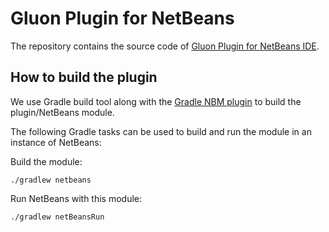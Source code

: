 # Gluon Plugin for NetBeans

The repository contains the source code of [Gluon Plugin for NetBeans IDE](http://plugins.netbeans.org/plugin/57602/gluon-plugin).

## How to build the plugin

We use Gradle build tool along with the [Gradle NBM plugin](https://github.com/radimk/gradle-nbm-plugin) to build the plugin/NetBeans module.

The following Gradle tasks can be used to build and run the module in an instance of NetBeans:

Build the module:

```
./gradlew netbeans
```

Run NetBeans with this module:

```
./gradlew netBeansRun
```